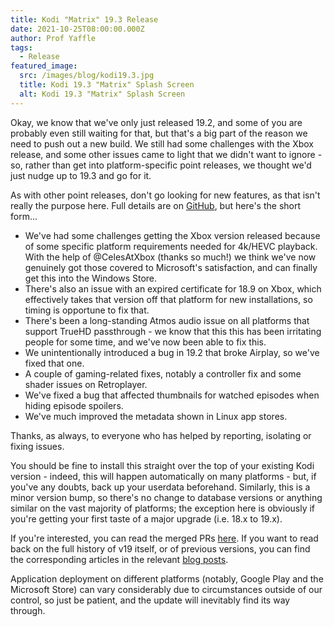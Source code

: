 ```yaml
---
title: Kodi "Matrix" 19.3 Release
date: 2021-10-25T08:00:00.000Z
author: Prof Yaffle
tags:
  - Release
featured_image:
  src: /images/blog/kodi19.3.jpg
  title: Kodi 19.3 "Matrix" Splash Screen
  alt: Kodi 19.3 "Matrix" Splash Screen
---
```

Okay, we know that we've only just released 19.2, and some of you are probably even still waiting for that, but that's a big part of the reason we need to push out a new build. We still had some challenges with the Xbox release, and some other issues came to light that we didn't want to ignore - so, rather than get into platform-specific point releases, we thought we'd just nudge up to 19.3 and go for it.

As with other point releases, don't go looking for new features, as that isn't really the purpose here. Full details are on [GitHub](https://github.com/xbmc/xbmc/compare/19.2-Matrix...19.3-Matrix), but here's the short form...

* We've had some challenges getting the Xbox version released because of some specific platform requirements needed for 4k/HEVC playback. With the help of @CelesAtXbox (thanks so much!) we think we've now genuinely got those covered to Microsoft's satisfaction, and can finally get this into the Windows Store.
* There's also an issue with an expired certificate for 18.9 on Xbox, which effectively takes that version off that platform for new installations, so timing is opportune to fix that.
* There's been a long-standing Atmos audio issue on all platforms that support TrueHD passthrough - we know that this this has been irritating people for some time, and we've now been able to fix this.
* We unintentionally introduced a bug in 19.2 that broke Airplay, so we've fixed that one. 
* A couple of gaming-related fixes, notably a controller fix and some shader issues on Retroplayer.
* We've fixed a bug that affected thumbnails for watched episodes when hiding episode spoilers.
* We've much improved the metadata shown in Linux app stores.

Thanks, as always, to everyone who has helped by reporting, isolating or fixing issues.

You should be fine to install this straight over the top of your existing Kodi version - indeed, this will happen automatically on many platforms - but, if you've any doubts, back up your userdata beforehand. Similarly, this is a minor version bump, so there's no change to database versions or anything similar on the vast majority of platforms; the exception here is obviously if you're getting your first taste of a major upgrade (i.e. 18.x to 19.x).

If you're interested, you can read the merged PRs [here](https://github.com/xbmc/xbmc/pulls?q=is%3Apr+sort%3Aupdated-desc+milestone%3A%22Matrix+19.3%22+label%3A%22v19+Matrix%22+). If you want to read back on the full history of v19 itself, or of previous versions, you can find the corresponding articles in the relevant [blog posts](https://kodi.tv/blog/tag/release).

Application deployment on different platforms (notably, Google Play and the Microsoft Store) can vary considerably due to circumstances outside of our control, so just be patient, and the update will inevitably find its way through.